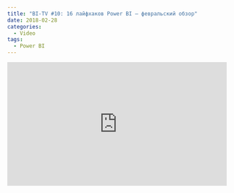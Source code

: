 ```yaml
---
title: "BI-TV #10: 16 лайфхаков Power BI — февральский обзор"
date: 2018-02-28
categories:
  - Video
tags:
  - Power BI
---
```

<style>.embed-container { position: relative; padding-bottom: 56.25%; height: 0; overflow: hidden; max-width: 100%; } .embed-container iframe, .embed-container object, .embed-container embed { position: absolute; top: 0; left: 0; width: 100%; height: 100%; }</style><div class='embed-container'><iframe src='https://www.youtube.com/embed/GUISuTAm_Tc' frameborder='0' allowfullscreen></iframe></div>
